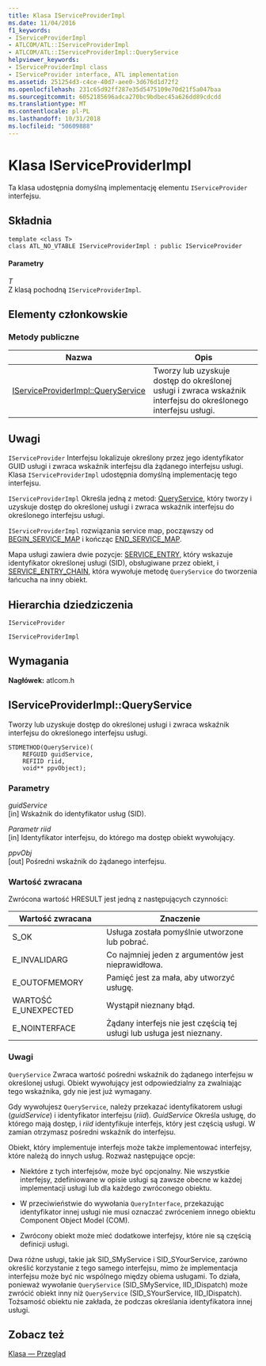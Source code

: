 ```yaml
---
title: Klasa IServiceProviderImpl
ms.date: 11/04/2016
f1_keywords:
- IServiceProviderImpl
- ATLCOM/ATL::IServiceProviderImpl
- ATLCOM/ATL::IServiceProviderImpl::QueryService
helpviewer_keywords:
- IServiceProviderImpl class
- IServiceProvider interface, ATL implementation
ms.assetid: 251254d3-c4ce-40d7-aee0-3d676d1d72f2
ms.openlocfilehash: 231c65d92ff287e35d5475109e70d21f5a047baa
ms.sourcegitcommit: 6052185696adca270bc9bdbec45a626dd89cdcdd
ms.translationtype: MT
ms.contentlocale: pl-PL
ms.lasthandoff: 10/31/2018
ms.locfileid: "50609888"
---
```

# <a name="iserviceproviderimpl-class"></a>Klasa IServiceProviderImpl

Ta klasa udostępnia domyślną implementację elementu `IServiceProvider` interfejsu.

## <a name="syntax"></a>Składnia

```
template <class T>
class ATL_NO_VTABLE IServiceProviderImpl : public IServiceProvider
```

#### <a name="parameters"></a>Parametry

*T*<br/>
Z klasą pochodną `IServiceProviderImpl`.

## <a name="members"></a>Elementy członkowskie

### <a name="public-methods"></a>Metody publiczne

|Nazwa|Opis|
|----------|-----------------|
|[IServiceProviderImpl::QueryService](#queryservice)|Tworzy lub uzyskuje dostęp do określonej usługi i zwraca wskaźnik interfejsu do określonego interfejsu usługi.|

## <a name="remarks"></a>Uwagi

`IServiceProvider` Interfejsu lokalizuje określony przez jego identyfikator GUID usługi i zwraca wskaźnik interfejsu dla żądanego interfejsu usługi. Klasa `IServiceProviderImpl` udostępnia domyślną implementację tego interfejsu.

`IServiceProviderImpl` Określa jedną z metod: [QueryService](#queryservice), który tworzy i uzyskuje dostęp do określonej usługi i zwraca wskaźnik interfejsu do określonego interfejsu usługi.

`IServiceProviderImpl` rozwiązania service map, począwszy od [BEGIN_SERVICE_MAP](service-map-macros.md#begin_service_map) i kończąc [END_SERVICE_MAP](service-map-macros.md#end_service_map).

Mapa usługi zawiera dwie pozycje: [SERVICE_ENTRY](service-map-macros.md#service_entry), który wskazuje identyfikator określonej usługi (SID), obsługiwane przez obiekt, i [SERVICE_ENTRY_CHAIN](service-map-macros.md#service_entry_chain), która wywołuje metodę `QueryService` do tworzenia łańcucha na inny obiekt.

## <a name="inheritance-hierarchy"></a>Hierarchia dziedziczenia

`IServiceProvider`

`IServiceProviderImpl`

## <a name="requirements"></a>Wymagania

**Nagłówek:** atlcom.h

##  <a name="queryservice"></a>  IServiceProviderImpl::QueryService

Tworzy lub uzyskuje dostęp do określonej usługi i zwraca wskaźnik interfejsu do określonego interfejsu usługi.

```
STDMETHOD(QueryService)(
    REFGUID guidService,
    REFIID riid,
    void** ppvObject);
```

### <a name="parameters"></a>Parametry

*guidService*<br/>
[in] Wskaźnik do identyfikator usług (SID).

*Parametr riid*<br/>
[in] Identyfikator interfejsu, do którego ma dostęp obiekt wywołujący.

*ppvObj*<br/>
[out] Pośredni wskaźnik do żądanego interfejsu.

### <a name="return-value"></a>Wartość zwracana

Zwrócona wartość HRESULT jest jedną z następujących czynności:

|Wartość zwracana|Znaczenie|
|------------------|-------------|
|S_OK|Usługa została pomyślnie utworzone lub pobrać.|
|E_INVALIDARG|Co najmniej jeden z argumentów jest nieprawidłowa.|
|E_OUTOFMEMORY|Pamięć jest za mała, aby utworzyć usługę.|
|WARTOŚĆ E_UNEXPECTED|Wystąpił nieznany błąd.|
|E_NOINTERFACE|Żądany interfejs nie jest częścią tej usługi lub usługa jest nieznany.|

### <a name="remarks"></a>Uwagi

`QueryService` Zwraca wartość pośredni wskaźnik do żądanego interfejsu w określonej usługi. Obiekt wywołujący jest odpowiedzialny za zwalniając tego wskaźnika, gdy nie jest już wymagany.

Gdy wywołujesz `QueryService`, należy przekazać identyfikatorem usługi (*guidService*) i identyfikator interfejsu (*riid*). *GuidService* Określa usługę, do którego mają dostęp, i *riid* identyfikuje interfejs, który jest częścią usługi. W zamian otrzymasz pośredni wskaźnik do interfejsu.

Obiekt, który implementuje interfejs może także implementować interfejsy, które należą do innych usług. Rozważ następujące opcje:

- Niektóre z tych interfejsów, może być opcjonalny. Nie wszystkie interfejsy, zdefiniowane w opisie usługi są zawsze obecne w każdej implementacji usługi lub dla każdego zwróconego obiektu.

- W przeciwieństwie do wywołania `QueryInterface`, przekazując identyfikator innej usługi nie musi oznaczać zwróceniem innego obiektu Component Object Model (COM).

- Zwrócony obiekt może mieć dodatkowe interfejsy, które nie są częścią definicji usługi.

Dwa różne usługi, takie jak SID_SMyService i SID_SYourService, zarówno określić korzystanie z tego samego interfejsu, mimo że implementacja interfejsu może być nic wspólnego między obiema usługami. To działa, ponieważ wywołanie `QueryService` (SID_SMyService, IID_IDispatch) może zwrócić obiekt inny niż `QueryService` (SID_SYourService, IID_IDispatch). Tożsamość obiektu nie zakłada, że podczas określania identyfikatora innej usługi.

## <a name="see-also"></a>Zobacz też

[Klasa — Przegląd](../../atl/atl-class-overview.md)
